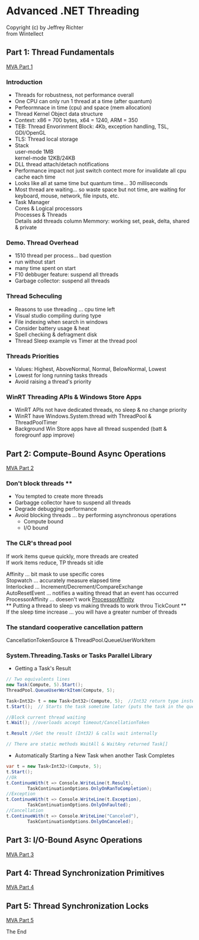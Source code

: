 # Advanced .NET Threading  
Copyright (c) by Jeffrey Richter  
from Wintellect

## Part 1: Thread Fundamentals
[MVA Part 1](https://mva.microsoft.com/en-us/training-courses/advanced--net-threading-part-1-thread-fundamentals-16656)  

### Introduction

* Threads for robustness, not performance overall  
* One CPU can only run 1 thread at a time (after quantum)
* Perfeormnace in time (cpu) and space (mem allocation)  
* Thread Kernel Object data structure
* Context: x86 = 700 bytes, x64 = 1240, ARM = 350
* TEB: Thread Envorinment Block: 4Kb, exception handling, TSL, GDI/OpenGL
* TLS: Thread local storage
* Stack  
   user-mode 1MB  
   kernel-mode 12KB/24KB  
* DLL thread attach/detach notifications  
* Performance impact not just switch contect more for invalidate all cpu cache each time
* Looks like all at same time but quantum time... 30 milliseconds
* Most thread are waiting... so waste space but not time, are waiting for  
   keyboard, mouse, network, file inputs, etc.  
* Task Manager  
   Cores & Logical processors  
   Processes & Threads  
   Details add threads column
   Memmory: working set, peak, delta, shared & private 

### Demo. Thread Overhead

* 1510 thread per process... bad question
* run without start
* many time spent on start
* F10 debbuger feature: suspend all threads
* Garbage collector: suspend all threads

### Thread Scheculing

* Reasons to use threading ... cpu time left
* Visual studio compiling during type
* File indexing when search in windows 
* Consider battery usage & heat 
* Spell checking & defragment disk
* Thread Sleep example vs Timer at the thread pool

### Threads Priorities

* Values: Highest, AboveNormal, Normal, BelowNormal, Lowest
* Lowest for long running tasks threads
* Avoid raising a thread's priority

### WinRT Threading APIs & Windows Store Apps

* WinRT APIs not have dedicated threads, no sleep & no change priority
* WinRT have Windows.System.thread with ThreadPool & ThreadPoolTimer
* Background Win Store apps have all thread suspended (batt & foregrounf app improve)


## Part 2: Compute-Bound Async Operations  
[MVA Part 2](https://mva.microsoft.com/en-US/training-courses/advanced-net-threading-part-2-computebound-async-operations-16658?l=fG7K1fitC_2206218965)  

### Don't block threads **  
* You tempted to create more threads  
* Garbagge collector have to suspend all threads  
* Degrade debugging performance  
* Avoid blocking threads ... by performing asynchronous operations  
	* Compute bound  
	* I/O bound

### The CLR's thread pool  

If work items queue quickly, more threads are created  
If work items reduce, TP threads sit idle  

Affinity ... bit mask to use specific cores  
Stopwatch ... accurately measure elapsed time  
Interlocked ... Increment/Decrement/CompareExchange  
AutoResetEvent ... notifies a waiting thread that an event has occurred  
ProcessorAffinity ...  doesen't work
[ProcessorAffinity](https://stackoverflow.com/questions/2510593/how-can-i-set-processor-affinity-in-net)  
** Putting a thread to sleep vs making threads to work throu TickCount **  
If the sleep time increase ... you will have a greater number of threads  

### The standard cooperative cancellation pattern  
CancellationTokenSource & ThreadPool.QueueUserWorkItem

### System.Threading.Tasks or Tasks Parallel Library  

* Getting a Task's Result  

```csharp
// Two equivalents lines
new Task(Compute, 5).Start();
ThreadPool.QueueUserWorkItem(Compute, 5);

Task<Int32> t = new Task<Int32>(Compute, 5);  //Int32 return type instead of void  
t.Start();  // Starts the task sometime later (puts the task in the queue)

//Block current thread waiting
t.Wait(); //overloads accept timeout/CancellationToken

t.Result //Get the result (Int32) & calls wait internally

// There are static methods WaitAll & WaitAny returned Task[]
```

* Automatically Starting a New Task when another Task Completes

```csharp
var t = new Task<Int32>(Compute, 5);
t.Start();
//Ok
t.ContinueWith(t => Console.WriteLine(t.Result),
		TaskContinuationOptions.OnlyOnRanToCompletion);
//Exception
t.ContinueWith(t => Console.WriteLine(t.Exception),
		TaskContinuationOptions.OnlyOnFaulted);
//Cancellation
t.ContinueWith(t => Console.WriteLine("Canceled"),
		TaskContinuationOptions.OnlyOnCanceled);
```
















## Part 3: I/O-Bound Async Operations  
[MVA Part 3](https://mva.microsoft.com/en-US/training-courses/advanced-net-threading-part-3-iobound-async-operations-16659?l=DLvEmkitC_4406218965)  


## Part 4: Thread Synchronization Primitives  
[MVA Part 4](https://mva.microsoft.com/en-US/training-courses/advanced-net-threading-part-4-thread-synchronization-primitives-16660?l=1oGCZnitC_8406218965)  


## Part 5: Thread Synchronization Locks
[MVA Part 5](https://mva.microsoft.com/en-US/training-courses/advanced-net-threading-part-5-thread-synchronization-locks-16661?l=A3VXnpitC_9006218965)  


The End